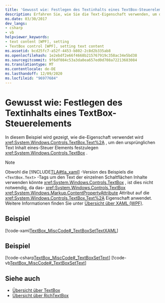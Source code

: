 ```yaml
---
title: 'Gewusst wie: Festlegen des Textinhalts eines TextBox-Steuerelements'
description: Erfahren Sie, wie Sie die Text-Eigenschaft verwenden, um den ursprünglichen Text Inhalt eines Windows Presentation Foundation TextBox-Steuer Elements festzulegen.
ms.date: 03/30/2017
dev_langs:
- csharp
- vb
helpviewer_keywords:
- text content [WPF], setting
- TextBox control [WPF], setting text content
ms.assetid: bcd25fc7-a52f-4453-b802-2c8d2b335ab8
ms.openlocfilehash: 1e2ebdf2e66f4668b215767919c358ac34e5bd38
ms.sourcegitcommit: 9f6df084c53a3da0ea657ed0d708a72213683084
ms.translationtype: MT
ms.contentlocale: de-DE
ms.lasthandoff: 12/09/2020
ms.locfileid: "96977684"
---
```

# <a name="how-to-set-the-text-content-of-a-textbox-control"></a>Gewusst wie: Festlegen des Textinhalts eines TextBox-Steuerelements

In diesem Beispiel wird gezeigt, wie die-Eigenschaft verwendet wird <xref:System.Windows.Controls.TextBox.Text%2A> , um den ursprünglichen Text Inhalt eines-Steuer Elements festzulegen <xref:System.Windows.Controls.TextBox> .

> [!NOTE]
> Obwohl die [!INCLUDE[TLA#tla_xaml](../../../includes/tlasharptla-xaml-md.md)] -Version des Beispiels die `<TextBox.Text>` -Tags um den Text der einzelnen Schaltflächen Inhalte verwenden könnte <xref:System.Windows.Controls.TextBox> , ist dies nicht notwendig, da das- <xref:System.Windows.Controls.TextBox> <xref:System.Windows.Markup.ContentPropertyAttribute> Attribut auf die <xref:System.Windows.Controls.TextBox.Text%2A> Eigenschaft anwendet. Weitere Informationen finden Sie unter [Übersicht über XAML (WPF)](/dotnet/desktop-wpf/fundamentals/xaml).

## <a name="example"></a>Beispiel

[!code-xaml[TextBox_MiscCode#_TextBoxSetTextXAML](~/samples/snippets/csharp/VS_Snippets_Wpf/TextBox_MiscCode/CSharp/Window1.xaml#_textboxsettextxaml)]

## <a name="example"></a>Beispiel

[!code-csharp[TextBox_MiscCode#_TextBoxSetText](~/samples/snippets/csharp/VS_Snippets_Wpf/TextBox_MiscCode/CSharp/Window1.xaml.cs#_textboxsettext)]
[!code-vb[TextBox_MiscCode#_TextBoxSetText](~/samples/snippets/visualbasic/VS_Snippets_Wpf/TextBox_MiscCode/VisualBasic/Window1.xaml.vb#_textboxsettext)]

## <a name="see-also"></a>Siehe auch

- [Übersicht über TextBox](textbox-overview.md)
- [Übersicht über RichTextBox](richtextbox-overview.md)
